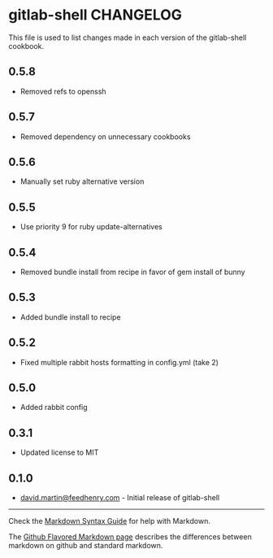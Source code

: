 gitlab-shell CHANGELOG
======================

This file is used to list changes made in each version of the gitlab-shell cookbook.

0.5.8
-----
- Removed refs to openssh

0.5.7
-----
- Removed dependency on unnecessary cookbooks

0.5.6
-----
- Manually set ruby alternative version

0.5.5
-----
- Use priority 9 for ruby update-alternatives

0.5.4
-----
- Removed bundle install from recipe in favor of gem install of bunny

0.5.3
-----
- Added bundle install to recipe

0.5.2
-----
- Fixed multiple rabbit hosts formatting in config.yml (take 2)

0.5.0
-----
- Added rabbit config

0.3.1
-----
- Updated license to MIT 

0.1.0
-----
- david.martin@feedhenry.com - Initial release of gitlab-shell

- - -
Check the [Markdown Syntax Guide](http://daringfireball.net/projects/markdown/syntax) for help with Markdown.

The [Github Flavored Markdown page](http://github.github.com/github-flavored-markdown/) describes the differences between markdown on github and standard markdown.
